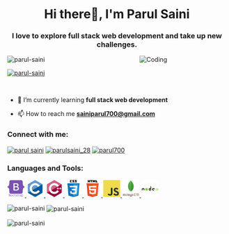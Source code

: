 
<h1 align="center">Hi there👋, I'm Parul Saini</h1>
<h3 align="center">I love to explore full stack web development and take up new challenges.</h3>
<img align="right" alt="Coding" width="200" src="https://img.freepik.com/free-vector/woman-operating-laptop-cartoon-illustration_107767-119.jpg?w=740">

<p align="left"> <img src="https://komarev.com/ghpvc/?username=parul-saini&label=Profile%20views&color=0e75b6&style=flat" alt="parul-saini" /> </p>

<p align="left"> <a href="https://github.com/ryo-ma/github-profile-trophy"><img src="https://github-profile-trophy.vercel.app/?username=parul-saini" alt="parul-saini" /></a> </p>

<p align="left"> <a href="https://twitter.com/" target="blank"><img src="https://img.shields.io/twitter/follow/?logo=twitter&style=for-the-badge" alt="" /></a> </p>

- 🌱 I’m currently learning **full stack web development**

- 📫 How to reach me **sainiparul700@gmail.com**

<h3 align="left">Connect with me:</h3>
<p align="left">
<a href="https://linkedin.com/in/parul saini" target="blank"><img align="center" src="https://raw.githubusercontent.com/rahuldkjain/github-profile-readme-generator/master/src/images/icons/Social/linked-in-alt.svg" alt="parul saini" height="30" width="40" /></a>
<a href="https://instagram.com/parulsaini_28" target="blank"><img align="center" src="https://raw.githubusercontent.com/rahuldkjain/github-profile-readme-generator/master/src/images/icons/Social/instagram.svg" alt="parulsaini_28" height="30" width="40" /></a>
<a href="https://auth.geeksforgeeks.org/user/parul700" target="blank"><img align="center" src="https://raw.githubusercontent.com/rahuldkjain/github-profile-readme-generator/master/src/images/icons/Social/geeks-for-geeks.svg" alt="parul700" height="30" width="40" /></a>
</p>

<h3 align="left">Languages and Tools:</h3>
<p align="left"> <a href="https://getbootstrap.com" target="_blank" rel="noreferrer"> <img src="https://raw.githubusercontent.com/devicons/devicon/master/icons/bootstrap/bootstrap-plain-wordmark.svg" alt="bootstrap" width="40" height="40"/> </a> <a href="https://www.cprogramming.com/" target="_blank" rel="noreferrer"> <img src="https://raw.githubusercontent.com/devicons/devicon/master/icons/c/c-original.svg" alt="c" width="40" height="40"/> </a> <a href="https://www.w3schools.com/cpp/" target="_blank" rel="noreferrer"> <img src="https://raw.githubusercontent.com/devicons/devicon/master/icons/cplusplus/cplusplus-original.svg" alt="cplusplus" width="40" height="40"/> </a> <a href="https://www.w3schools.com/css/" target="_blank" rel="noreferrer"> <img src="https://raw.githubusercontent.com/devicons/devicon/master/icons/css3/css3-original-wordmark.svg" alt="css3" width="40" height="40"/> </a> <a href="https://www.w3.org/html/" target="_blank" rel="noreferrer"> <img src="https://raw.githubusercontent.com/devicons/devicon/master/icons/html5/html5-original-wordmark.svg" alt="html5" width="40" height="40"/> </a> <a href="https://developer.mozilla.org/en-US/docs/Web/JavaScript" target="_blank" rel="noreferrer"> <img src="https://raw.githubusercontent.com/devicons/devicon/master/icons/javascript/javascript-original.svg" alt="javascript" width="40" height="40"/> </a> <a href="https://www.mongodb.com/" target="_blank" rel="noreferrer"> <img src="https://raw.githubusercontent.com/devicons/devicon/master/icons/mongodb/mongodb-original-wordmark.svg" alt="mongodb" width="40" height="40"/> </a> <a href="https://nodejs.org" target="_blank" rel="noreferrer"> <img src="https://raw.githubusercontent.com/devicons/devicon/master/icons/nodejs/nodejs-original-wordmark.svg" alt="nodejs" width="40" height="40"/> </a> </p>

<p><img align="left" src="https://github-readme-stats.vercel.app/api/top-langs?username=parul-saini&show_icons=true&locale=en&layout=compact" alt="parul-saini" /></p>

<p>&nbsp;<img align="center" src="https://github-readme-stats.vercel.app/api?username=parul-saini&show_icons=true&locale=en" alt="parul-saini" /></p>

<p><img align="center" src="https://github-readme-streak-stats.herokuapp.com/?user=parul-saini&" alt="parul-saini" /></p>
